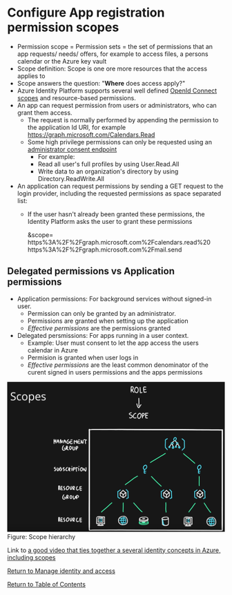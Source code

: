 # Configure App registration permission scopes

* Permission scope = Permission sets = the set of permissions that an app requests/ needs/ offers, for example to access files, a persons calendar or the Azure key vault
* Scope definition: Scope is one ore more resources that the access applies to
* Scope answers the question: "**Where** does access apply?"
* Azure Identity Platform supports several well defined [OpenId Connect scopes](https://docs.microsoft.com/en-us/azure/active-directory/develop/v2-permissions-and-consent#openid-connect-scopes) and resource-based permissions.
* An app can request permission from users or administrators, who can grant them access.
   * The request is normally performed by appending the permission to the application Id URI, for example https://graph.microsoft.com/Calendars.Read
   * Some high privilege permissions can only be requested using an [administrator consent endpoint](https://docs.microsoft.com/en-us/azure/active-directory/develop/v2-permissions-and-consent#admin-restricted-permissions)
      * For example:
      * Read all user's full profiles by using User.Read.All
      * Write data to an organization's directory by using Directory.ReadWrite.All
* An application can request permissions by sending a GET request to the login provider, including the requested permissions as space separated list:
   * If the user hasn't already been granted these permissions, the Identity Platform asks the user to grant these permissions

        &scope=
        https%3A%2F%2Fgraph.microsoft.com%2Fcalendars.read%20
        https%3A%2F%2Fgraph.microsoft.com%2Fmail.send

## Delegated permissions vs Application permissions

* Application permissions: For background services without signed-in user. 
   * Permission can only be granted by an administrator.
   * Permissions are granted when setting up the application
   * *Effective permissions* are the permissions granted
* Delegated persmissions: For apps running in a user context.
   * Example: User must consent to let the app access the users calendar in Azure
   * Permision is granted when user logs in
   * *Effective permissions* are the least common denominator of the curent signed in users permissions and the apps permissions

![Scopes](img/Scopes.png)
Figure: Scope hierarchy

Link to [a good video that ties together a several identity concepts in Azure, including scopes](https://www.youtube.com/watch?v=4v7ffXxOnwU)



[Return to Manage identity and access](README.md)

[Return to Table of Contents](../README.md)